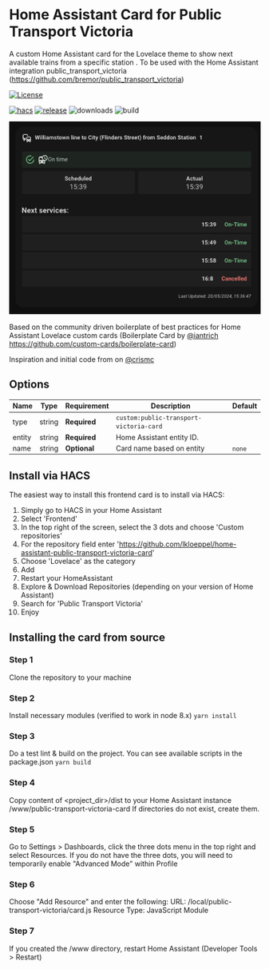 # Home Assistant Card for Public Transport Victoria

A custom Home Assistant card for the Lovelace theme to show next available trains from a specific station .
To be used with the Home Assistant integration public_transport_victoria (https://github.com/bremor/public_transport_victoria)

[![License][license-shield]](LICENSE.md)

[![hacs][hacs-badge]][hacs-url]
[![release][release-badge]][release-url]
![downloads][downloads-badge]
![build][build-badge]

<!-- <a href="https://www.buymeacoffee.com/jedimeat" target="_blank"><img src="https://www.buymeacoffee.com/assets/img/custom_images/white_img.png" alt="Buy Me A Coffee" style="height: auto !important;width: auto !important;" ></a>-->


![alt text](https://raw.githubusercontent.com/lkloeppel/home-assistant-public-transport-victoria-card/master/screenshot.png) 

Based on the community driven boilerplate of best practices for Home Assistant Lovelace custom cards (Boilerplate Card by [@iantrich](https://www.github.com/iantrich) https://github.com/custom-cards/boilerplate-card)

Inspiration and initial code from on  [@crismc](https://github.com/crismc/homeassistant_nationalrailtimes_lovelace)

## Options

| Name                 | Type    | Requirement  | Description                                            | Default             |
| ---------------------| ------- | ------------ | -------------------------------------------------------| ------------------- |
| type                 | string  | **Required** | `custom:public-transport-victoria-card`                |                     |
| entity               | string  | **Required** | Home Assistant entity ID.                              |                     |
| name                 | string  | **Optional** | Card name based on entity                              | `none`              |

## Install via HACS

The easiest way to install this frontend card is to install via HACS:

1) Simply go to HACS in your Home Assistant
2) Select 'Frontend'
3) In the top right of the screen, select the 3 dots and choose 'Custom repositories'
4) For the repository field enter 'https://github.com/lkloeppel/home-assistant-public-transport-victoria-card'
5) Choose 'Lovelace' as the category
6) Add
7) Restart your HomeAssistant
8) Explore & Download Repositories (depending on your version of Home Assistant)
9) Search for 'Public Transport Victoria'
10) Enjoy

## Installing the card from source

### Step 1

Clone the repository to your machine

### Step 2

Install necessary modules (verified to work in node 8.x)
`yarn install`

### Step 3

Do a test lint & build on the project. You can see available scripts in the package.json
`yarn build`

### Step 4

Copy content of <project_dir>/dist to your Home Assistant instance <config>/www/public-transport-victoria-card
If directories do not exist, create them.

### Step 5
Go to Settings > Dashboards, click the three dots menu in the top right and select Resources.
If you do not have the three dots, you will need to temporarily enable "Advanced Mode" within Profile

### Step 6
Choose "Add Resource" and enter the following:
   URL: /local/public-transport-victoria/card.js
   Resource Type: JavaScript Module

### Step 7
If you created the <config>/www directory, restart Home Assistant (Developer Tools > Restart)

<!-- Badges -->
[license-shield]: https://img.shields.io/github/license/custom-cards/boilerplate-card.svg?style=for-the-badge
[hacs-url]: https://github.com/hacs/integration
[hacs-badge]: https://img.shields.io/badge/hacs-default-orange.svg?style=flat-square
[release-badge]: https://img.shields.io/github/v/release/lkloeppel/home-assistant-public-transport-victoria-card?style=flat-square
[downloads-badge]: https://img.shields.io/github/downloads/lkloeppel/home-assistant-public-transport-victoria-card/total?style=flat-square
[build-badge]: https://img.shields.io/github/workflow/status/crismc/home-assistant-public-transport-victoria-card/Build?style=flat-square

<!-- References -->

[home-assistant]: https://www.home-assistant.io/
[home-assitant-theme-docs]: https://www.home-assistant.io/integrations/frontend/#defining-themes
[hacs]: https://hacs.xyz
[ui-lovelace-minimalist]: https://ui-lovelace-minimalist.github.io/UI/
[release-url]: https://github.com/lkloeppel/home-assistant-public-transport-victoria-card/releases
